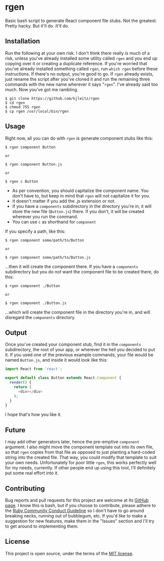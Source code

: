 # rgen

Basic bash script to generate React component file stubs. Not the greatest. Pretty hacky. But it'll do. _It'll do._

## Installation

Run the following at your own risk. I don't think there really _is_ much of a risk, unless you've already installed some utility called `rgen` and you end up copying over it or creating a duplicate reference. If you're worried that you've already installed something called `rgen`, run `which rgen` before these instructions. If there's no output, you're good to go. If `rgen` already exists, just rename the script after you've cloned it and run the remaining three commands with the new name wherever it says "`rgen`". I've already said too much. Now you've got me rambling.

```
$ git clone https://github.com/kjleitz/rgen
$ cd rgen
$ chmod 755 rgen
$ cp rgen /usr/local/bin/rgen
```

## Usage

Right now, all you can do with `rgen` is generate component stubs like this:

```
$ rgen component Button

or

$ rgen component Button.js

or

$ rgen c Button
```

- As per convention, you should capitalize the component name. You don't have to, but keep in mind that `rgen` will not capitalize it for you.
- It doesn't matter if you add the .js extension or not.
- If you have a `components` subdirectory in the directory you're in, it will store the new file (`Button.js`) there. If you don't, it will be created wherever you run the command.
- You can use `c` as shorthand for `component`

If you specify a path, like this:

```
$ rgen component some/path/to/Button

or

$ rgen component some/path/to/Button.js
```

...then it will create the component there. If you have a `components` subdirectory but you do _not_ want the component file to be created there, do this:

```
$ rgen component ./Button

or

$ rgen component ./Button.js
```

...which will create the component file in the directory you're in, and will disregard the `components` directory.

## Output

Once you've created your component stub, find it in the `components` subdirectory, the root of your app, or wherever the hell you decided to put it. If you used one of the previous example commands, your file would be named `Button.js`, and inside it would look like this:

```js
import React from 'react';

export default class Button extends React.Component {
  render() {
    return (
      <div></div>
    );
  }
}
```

I hope that's how you like it.

## Future

I may add other generators later, hence the pre-emptive `component` argument. I also might move the component template out into its own file, so that `rgen` copies from that file as opposed to just planting a hard-coded string into the created file. That way, you could modify that template to suit your own needs. Unfortunately for poor little `rgen`, this works perfectly well for my needs, currently. If other people end up using this tool, I'll definitely put some real effort into it.

## Contributing

Bug reports and pull requests for this project are welcome at its [GitHub page](https://github.com/kjleitz/cadu). I know this is bash, but if you choose to contribute, please adhere to the [Ruby Community Conduct Guideline](https://www.ruby-lang.org/en/conduct/) so I don't have to go around breaking necks, running out of bubblegum, etc. If you'd like to make a suggestion for new features, make them in the "Issues" section and I'll try to get around to implementing them.

## License

This project is open source, under the terms of the [MIT license](https://opensource.org/licenses/MIT).
